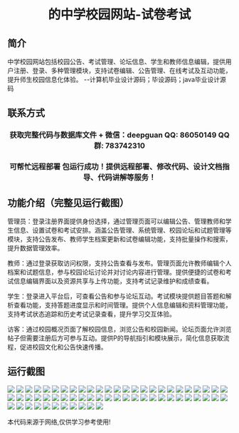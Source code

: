 <p><h1 align="center">的中学校园网站-试卷考试</h1></p>

## 简介
中学校园网站包括校园公告、考试管理、论坛信息、学生和教师信息编辑，提供用户注册、登录、多种管理模块，支持试卷编辑、公告管理、在线考试及互动功能，提升师生校园信息化体验。    --计算机毕业设计源码；毕设源码；java毕业设计源码


## 联系方式
<p><h3 align="center">获取完整代码与数据库文件 + 微信：deepguan QQ: 86050149 QQ群: 783742310</h3></p>
<p><h3 align="center">可帮忙远程部署 包运行成功！提供远程部署、修改代码、设计文档指导、代码讲解等服务！</h3></p>

## 功能介绍（完整见运行截图）
管理员：登录注册界面提供身份选择，通过管理页面可以编辑公告、管理教师和学生信息、设置试卷和考试安排。涵盖公告管理、系统管理、校园论坛和试题管理等模块，支持公告发布、教师学生档案更新和试卷编辑功能，支持批量操作和搜索，提升数据管理效率。

教师：通过登录获取访问权限，支持公告查看与发布。管理页面允许教师编辑个人档案和试题信息，参与校园论坛讨论并对讨论内容进行管理。提供便捷的试卷和考试信息编辑界面以及资源共享与上传功能，支持考试记录维护和成绩查看。

学生：登录进入平台后，可查看公告和参与论坛互动。考试模块提供题目答题和解析查看功能，支持答题进度显示和时间管理。提供个人信息编辑和资料管理功能，支持考试状态追踪和历史考试记录查看，提升学习交互体验。

访客：通过校园概况页面了解校园信息，浏览公告和校园新闻。论坛页面允许浏览帖子但需要注册后方可参与互动。提供P的导航指引和模块展示，简化信息获取流程，促进校园文化和公告快速传播。


## 运行截图
![](img/001.jpg)
![](img/002.jpg)
![](img/003.jpg)
![](img/004.jpg)
![](img/005.jpg)
![](img/006.jpg)
![](img/007.jpg)
![](img/008.jpg)
![](img/009.jpg)
![](img/010.jpg)
![](img/011.jpg)
![](img/012.jpg)
![](img/013.jpg)
![](img/014.jpg)
![](img/015.jpg)
![](img/016.jpg)
![](img/017.jpg)
![](img/018.jpg)
![](img/019.jpg)
![](img/020.jpg)
![](img/021.jpg)
![](img/022.jpg)
![](img/023.jpg)
![](img/024.jpg)
![](img/025.jpg)
![](img/026.jpg)
![](img/027.jpg)
![](img/028.jpg)
![](img/029.jpg)
![](img/030.jpg)
![](img/031.jpg)
![](img/032.jpg)
![](img/033.jpg)
![](img/034.jpg)
![](img/035.jpg)
![](img/036.jpg)
![](img/037.jpg)
![](img/038.jpg)
![](img/039.jpg)
![](img/040.jpg)
![](img/041.jpg)
![](img/042.jpg)
![](img/043.jpg)
![](img/044.jpg)
![](img/045.jpg)
![](img/046.jpg)
![](img/047.jpg)
![](img/048.jpg)
![](img/049.jpg)
![](img/050.jpg)
![](img/051.jpg)
![](img/052.jpg)
![](img/053.jpg)
![](img/054.jpg)
![](img/055.jpg)
![](img/056.jpg)
![](img/057.jpg)
![](img/058.jpg)
![](img/059.jpg)
![](img/060.jpg)
![](img/061.jpg)

<p>本代码来源于网络,仅供学习参考使用!</p>
